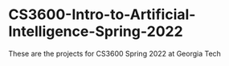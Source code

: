# CS3600-Intro-to-Artificial-Intelligence-Spring-2022
These are the projects for CS3600 Spring 2022 at Georgia Tech

